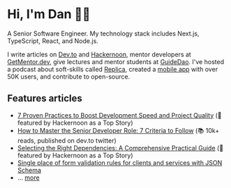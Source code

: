 # Hi, I'm Dan 👋🏻

A Senior Software Engineer. My technology stack includes Next.js, TypeScript, React, and Node.js.

I write articles on [Dev.to](https://dev.to/dsitdikov) and [Hackernoon](https://hackernoon.com/u/dsitdikov), 
mentor developers at [GetMentor.dev](https://getmentor.dev/mentor/daniil-sitdikov-1781), give lectures and 
mentor students at [GuideDao](https://guidedao.xyz/). I've hosted a podcast about soft-skills called 
[Replica](https://replica-podcast.ru/), created a [mobile app](https://apps.apple.com/ru/app/реплика-вопросы-для-беседы/id1597619469) 
with over 50K users, and contribute to open-source.

## Features articles

- [7 Proven Practices to Boost Development Speed and Project Quality](https://hackernoon.com/7-proven-practices-to-boost-development-speed-and-project-quality) (🌱 featured by Hackernoon as a Top Story)
- [How to Master the Senior Developer Role: 7 Criteria to Follow](https://dev.to/dsitdikov/how-to-master-the-senior-developer-role-7-criteria-to-follow-4hp3) (📚 10k+ reads, published on dev.to twitter)
- [Selecting the Right Dependencies: A Comprehensive Practical Guide](https://hackernoon.com/selecting-the-right-dependencies-a-comprehensive-practical-guide) (🌱 featured by Hackernoon as a Top Story)
- [Single place of form validation rules for clients and services with JSON Schema](https://dev.to/dsitdikov/single-place-of-form-validation-rules-for-clients-and-services-with-json-schema-i1g)
- ... [more](https://dev.to/dsitdikov)